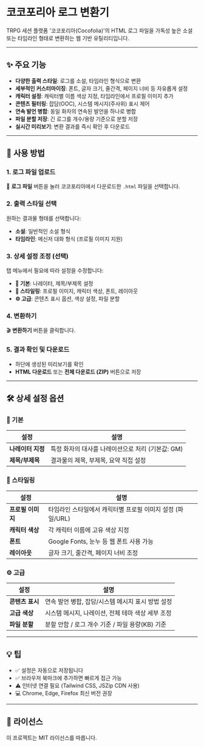 # 코코포리아 로그 변환기

TRPG 세션 플랫폼 '코코포리아(Cocofolia)'의 HTML 로그 파일을 가독성 높은 소설 또는 타임라인 형태로 변환하는 웹 기반 유틸리티입니다.

---

## ✨ 주요 기능

- **다양한 출력 스타일**: 로그를 소설, 타임라인 형식으로 변환
- **세부적인 커스터마이징**: 폰트, 글자 크기, 줄간격, 페이지 너비 등 자유롭게 설정
- **캐릭터 설정**: 캐릭터별 이름 색상 지정, 타임라인에서 프로필 이미지 추가
- **콘텐츠 필터링**: 잡담(OOC), 시스템 메시지(주사위) 표시 제어
- **연속 발언 병합**: 동일 화자의 연속된 발언을 하나로 병합
- **파일 분할 저장**: 긴 로그를 개수/용량 기준으로 분할 저장
- **실시간 미리보기**: 변환 결과를 즉시 확인 후 다운로드

---

## 🚀 사용 방법

### 1. 로그 파일 업로드
📁 **로그 파일** 버튼을 눌러 코코포리아에서 다운로드한 `.html` 파일을 선택합니다.

### 2. 출력 스타일 선택
원하는 결과물 형태를 선택합니다:
- **소설**: 일반적인 소설 형식
- **타임라인**: 메신저 대화 형식 (프로필 이미지 지원)

### 3. 상세 설정 조정 (선택)
탭 메뉴에서 필요에 따라 설정을 수정합니다:
- **📝 기본**: 나레이터, 제목/부제목 설정
- **🎨 스타일링**: 프로필 이미지, 캐릭터 색상, 폰트, 레이아웃
- **⚙️ 고급**: 콘텐츠 표시 옵션, 색상 설정, 파일 분할

### 4. 변환하기
🎬 **변환하기** 버튼을 클릭합니다.

### 5. 결과 확인 및 다운로드
- 하단에 생성된 미리보기를 확인
- **HTML 다운로드** 또는 **전체 다운로드 (ZIP)** 버튼으로 저장

---

## 🛠️ 상세 설정 옵션

### 📝 기본
| 설정 | 설명 |
|------|------|
| **나레이터 지정** | 특정 화자의 대사를 나레이션으로 처리 (기본값: GM) |
| **제목/부제목** | 결과물의 제목, 부제목, 요약 직접 설정 |

### 🎨 스타일링
| 설정 | 설명 |
|------|------|
| **프로필 이미지** | 타임라인 스타일에서 캐릭터별 프로필 이미지 설정 (파일/URL) |
| **캐릭터 색상** | 각 캐릭터 이름에 고유 색상 지정 |
| **폰트** | Google Fonts, 눈누 등 웹 폰트 사용 가능 |
| **레이아웃** | 글자 크기, 줄간격, 페이지 너비 조정 |

### ⚙️ 고급
| 설정 | 설명 |
|------|------|
| **콘텐츠 표시** | 연속 발언 병합, 잡담/시스템 메시지 표시 방법 설정 |
| **고급 색상** | 시스템 메시지, 나레이션, 전체 테마 색상 세부 조정 |
| **파일 분할** | 분할 안함 / 로그 개수 기준 / 파일 용량(KB) 기준 |

---

## 💡 팁

- ✅ 설정은 자동으로 저장됩니다
- ✅ 브라우저 북마크에 추가하면 빠르게 접근 가능
- ⚠️ 인터넷 연결 필요 (Tailwind CSS, JSZip CDN 사용)
- 💻 Chrome, Edge, Firefox 최신 버전 권장

---

## 📄 라이선스

이 프로젝트는 MIT 라이선스를 따릅니다.

